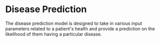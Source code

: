 # Disease Prediction

The disease prediction model is designed to take in various input parameters related to a patient's health and provide a prediction on the likelihood of them having a particular disease.
